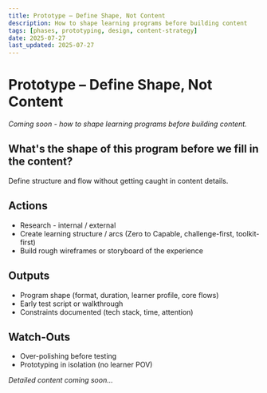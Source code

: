 ```yaml
---
title: Prototype – Define Shape, Not Content
description: How to shape learning programs before building content
tags: [phases, prototyping, design, content-strategy]
date: 2025-07-27
last_updated: 2025-07-27
---
```


# Prototype – Define Shape, Not Content

*Coming soon - how to shape learning programs before building content.*

## What's the shape of this program before we fill in the content?

Define structure and flow without getting caught in content details.

## Actions
- Research - internal / external
- Create learning structure / arcs (Zero to Capable, challenge-first, toolkit-first)
- Build rough wireframes or storyboard of the experience

## Outputs
- Program shape (format, duration, learner profile, core flows)
- Early test script or walkthrough
- Constraints documented (tech stack, time, attention)

## Watch-Outs
- Over-polishing before testing
- Prototyping in isolation (no learner POV)

*Detailed content coming soon...*
